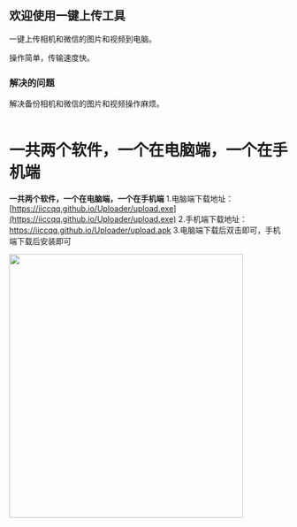 ## 欢迎使用一键上传工具

一键上传相机和微信的图片和视频到电脑。

操作简单，传输速度快。

### 解决的问题
解决备份相机和微信的图片和视频操作麻烦。

```如何安装
```
# 一共两个软件，一个在电脑端，一个在手机端
**一共两个软件，一个在电脑端，一个在手机端**
1.电脑端下载地址：[https://iiccqq.github.io/Uploader/upload.exe](https://iiccqq.github.io/Uploader/upload.exe)
2.手机端下载地址：https://iiccqq.github.io/Uploader/upload.apk
3.电脑端下载后双击即可，手机端下载后安装即可

<p class="text-center">
  <img src="{{ site.baseurl}}/img/architecture.png" width="423" height="477" alt="">
</p>

